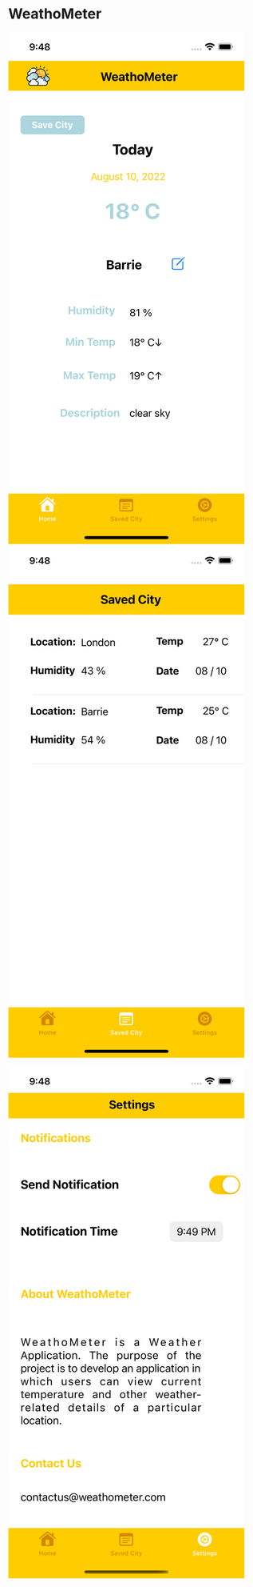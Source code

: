 # WeathoMeter

![Home Page](Documents/Home.png)
![Saved City](Documents/SavedCity.png)

![Settings](Documents/SettingsScreen.png)
